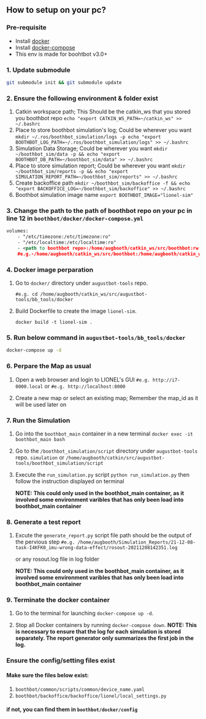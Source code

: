 ## How to setup on your pc?
### Pre-requisite
* Install [docker](https://docs.docker.com/get-docker/)
* Install [docker-compose](https://docs.docker.com/compose/install/)
* This env is made for boohtbot v3.0+

### 1. Update submodule
```bash
git submodule init && git submodule update
```

### 2. Ensure the following environment & folder **exist**
1. Catkin workspace path; This Should be the catkin_ws that you stored you boothbot repo
    `echo "export CATKIN_WS_PATH=~/catkin_ws" >> ~/.bashrc`
2. Place to store boothbot simulation's log; Could be wherever you want
    `mkdir ~/.ros/boothbot_simulation/logs -p echo "export BOOTHBOT_LOG_PATH=~/.ros/boothbot_simulation/logs" >> ~/.bashrc`
3. Simulation Data Storage; Could be wherever you want
    `mkdir ~/boothbot_sim/data -p && echo "export BOOTHBOT_DB_PATH=~/boothbot_sim/data" >> ~/.bashrc`
4. Place to store simulation report; Could be wherever you want
    `mkdir ~/boothbot_sim/reports -p && echo "export SIMULATION_REPORT_PATH=~/boothbot_sim/reports" >> ~/.bashrc`
5. Create backoffice path
    `mkdir ~/boothbot_sim/backoffice -f && echo "export BACKOFFICE_LOG=~/boothbot_sim/backoffice" >> ~/.bashrc`
6. Boothbot simulation image name
    `export BOOTHBOT_IMAGE="lionel-sim"`

### 3. Change the path to the path of boothbot repo on your pc in line 12 in `boothbot/docker/docker-compose.yml`
```xml
volumes:
    - "/etc/timezone:/etc/timezone:ro"
    - "/etc/localtime:/etc/localtime:ro"
    - <path to boothbot repo>:/home/augbooth/catkin_ws/src/boothbot:rw
    #e.g.-/home/augbooth/catkin_ws/src/boothbot:/home/augbooth/catkin_ws/src/boothbot:rw
```

### 4. Docker image perparation
1. Go to `docker/` directory under `augustbot-tools` repo.

    `#e.g. cd /home/augbooth/catkin_ws/src/augustbot-tools/bb_tools/docker`

2. Build Dockerfile to create the image `lionel-sim`.

   `docker build -t lionel-sim .`

### 5. Run below command in `augustbot-tools/bb_tools/docker`
```bash
docker-compose up -d
```

### 6. Perpare the Map as usual
1. Open a web browser and login to LIONEL's GUI
    `#e.g. http://i7-0000.local`
    or
    `#e.g. http://localhost:8000`

2. Create a new map or select an existing map; Remember the map_id as it will be used later on


### 7. Run the Simulation
1. Go into the `boothbot_main` container in a new terminal
    `docker exec -it boothbot_main bash`

2. Go to the `/boothbot_simulation/script` directory under `augustbot-tools` repo.
    `simulation`
    or
    `/home/augbooth/catkin/src/augustbot-tools/boothbot_simulation/script`

3. Execute the `run_simulation.py` script
    `python run_simulation.py`
    then follow the instruction displayed on terminal

    **NOTE: This could only used in the boothbot_main container, as it involved some environment varibles that has only been load into boothbot_main container**
### 8. Generate a test report
1. Excute the `generate_report.py` script
    file path should be the output of the pervious step
    `#e.g. /home/augbooth/Simulation_Reports/21-12-08-task-I4KFK0_imu-wrong-data-effect/rosout-20211208142351.log`

    or any rosout.log file in log folder

    **NOTE: This could only used in the boothbot_main container, as it involved some environment varibles that has only been load into boothbot_main container**
### 9. Terminate the docker container
1. Go to the terminal for launching `docker-compose up -d`.

2. Stop all Docker containers by running `docker-compose down`.
    **NOTE: This is necessary to ensure that the log for each simulation is stored separately. The report generator only summarizes the first job in the log.**





### Ensure the config/setting files **exist**
#### Make sure the files below **exist**:
1. `boothbot/common/scripts/common/device_name.yaml`
2. `boothbot/backoffice/backoffice/lionel/local_settings.py`
#### if not, you can find them in `boothbot/docker/config`
